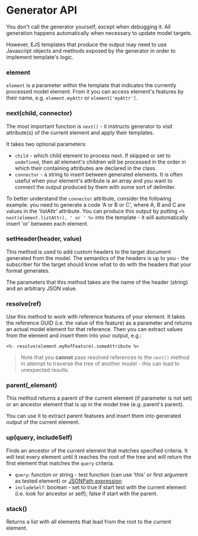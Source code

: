 # Generator API

You don't call the generator yourself, except when debugging it. All generation happens automatically when necessary to update model targets.

However, EJS templates that produce the output may need to use Javascript objects and methods exposed by the generator in order to implement template's logic.

### element
`element` is a parameter within the template that indicates the currently processed model element. From it you can access element's features by their name, e.g. `element.myAttr` or `element['myAttr']`.

### next(child, connector)
The most important function is `next()` - it instructs generator to visit attribute(s) of the current element and apply their templates.

It takes two optional parameters:

* `child` - which child element to process next. If skipped or set to `undefined`, then all element's children will be processed in the order in which their containing attributes are declared in the class.
* `connector` - a string to insert between generated elements. It is often useful when your element's attribute is an array and you want to connect the output produced by them with some sort of delimiter.

To better understand the `connector` attribute, consider the following example: you need to generate a code 'A or B or C', where A, B and C are values in the 'listAttr' attribute. You can produce this output by putting `<% next(element.listAttr), ' or ' %>` into the template - it will automatically insert 'or' between each element.

### setHeader(header, value)

This method is used to add custom headers to the target document generated from the model. The semantics of the headers is up to you - the subscriber for the target should know what to do with the headers that your format generates.

The parameters that this method takes are the name of the header (string) and an arbitrary JSON value.

### resolve(ref)

Use this method to work with reference features of your element. It takes the reference GUID (i.e. the value of the feature) as a parameter and returns an actual model element for that reference. Then you can extract values from the element and insert them into your output, e.g.:

`<%- resolve(element.myRefFeature).someAttribute %>`

> Note that you **cannot** pass resolved references to the `next()` method in attempt to traverse the tree of another model - this can lead to unexpected results.

### parent(_element)

This method returns a parent of the current element (if parameter is not set) or an ancestor element that is up in the model tree (e.g. parent's parent).

You can use it to extract parent features and insert them into generated output of the current element.

### up(query, includeSelf)

Finds an ancestor of the current element that matches specified criteria. It will test every element until it reaches the root of the tree and will return the first element that matches the `query` criteria.

* `query`: function or string - test function (can use 'this' or first argument as tested element) or [JSONPath expression](http://code.google.com/p/jsonpath/)
* `includeSelf`: boolean - set to true if start test with the current element (i.e. look for ancestor or self); false if start with the parent.

### stack()

Returns a list with all elements that lead from the root to the current element.
